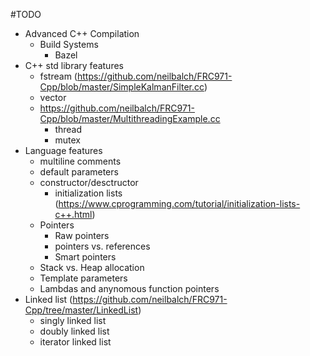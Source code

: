 #TODO

- Advanced C++ Compilation
  - Build Systems
    - Bazel
- C++ std library features
  - fstream (https://github.com/neilbalch/FRC971-Cpp/blob/master/SimpleKalmanFilter.cc)
  - vector
  - https://github.com/neilbalch/FRC971-Cpp/blob/master/MultithreadingExample.cc
    - thread
    - mutex
- Language features
  - multiline comments
  - default parameters
  - constructor/desctructor
    - initialization lists (https://www.cprogramming.com/tutorial/initialization-lists-c++.html)
  - Pointers
    - Raw pointers
    - pointers vs. references
    - Smart pointers
  - Stack vs. Heap allocation
  - Template parameters
  - Lambdas and anynomous function pointers
- Linked list (https://github.com/neilbalch/FRC971-Cpp/tree/master/LinkedList)
  - singly linked list
  - doubly linked list
  - iterator linked list
